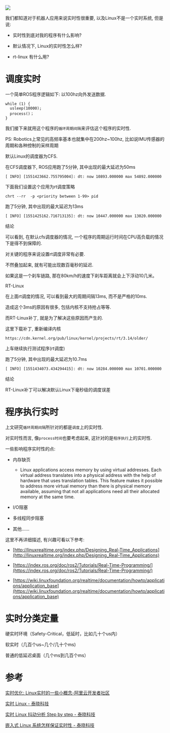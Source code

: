 ![](https://tcs.teambition.net/storage/3129b845fdda7f889979142d921e64d97dc6?Signature=eyJhbGciOiJIUzI1NiIsInR5cCI6IkpXVCJ9.eyJBcHBJRCI6IjU5Mzc3MGZmODM5NjMyMDAyZTAzNThmMSIsIl9hcHBJZCI6IjU5Mzc3MGZmODM5NjMyMDAyZTAzNThmMSIsIl9vcmdhbml6YXRpb25JZCI6IiIsImV4cCI6MTY3MjAyMTE4MiwiaWF0IjoxNjcxNDE2MzgyLCJyZXNvdXJjZSI6Ii9zdG9yYWdlLzMxMjliODQ1ZmRkYTdmODg5OTc5MTQyZDkyMWU2NGQ5N2RjNiJ9.NXefvAR8FIt6S4NfLDMzBJ0uwbj8f-0qf0cre3UONws&download=image.png "")

我们都知道对于机器人应用来说实时性很重要, 以及Linux不是一个实时系统, 但是说:

- 实时性到底对我的程序有什么影响?

- 默认情况下, Linux的实时性怎么样?

- rt-linux 有什么用?

# 调度实时

一个简单ROS程序逻辑如下: 以100hz向外发送数据.

```text
while (1) {
  usleep(10000);
  process()；
}
```

我们接下来就用这个程序的`循环周期间隔`来评估这个程序的实时性.

PS: Robotics上常见的高频率基本也就集中在200hz~100hz, 比如说IMU传感器的周期和各种控制的采样周期

默认Linux的调度器为CFS.

在CFS调度器下, ROS应用跑了5分钟, 其中出现的最大延迟为50ms

```text
[ INFO] [1551423662.755795004]: dt: now 10893.000000 max 54892.000000
```

下面我们设置这个应用为rt调度策略

```text
chrt --rr  -p <priority between 1-99> pid
```

跑了5分钟, 其中出现的最大延迟为13ms

```text
[ INFO] [1551425162.716713135]: dt: now 10447.000000 max 13020.000000
```

结论

可以看到, 在默认cfs调度器的情况, 一个程序的周期运行时间在CPU高负载的情况下是得不到保障的.

对关键的程序来说设置rt调度非常有必要.

不然叠加起来, 就有可能出现数百毫秒的延迟.

如果这是一个刹车链路, 那在80km/h的速度下刹车距离就会上下浮动10几米。

RT-Linux

在上面rt调度的情况, 可以看到最大的周期间隔13ms, 而不是严格的10ms.

造成这个3ms的原因有很多, 包括内核不支持抢占等等.

而RT-Linux补丁, 就是为了解决这些原因而产生的.

这里下载补丁, 重新编译内核

```text
https://cdn.kernel.org/pub/linux/kernel/projects/rt/3.14/older/
```

上车继续执行测试程序(rt调度)

跑了5分钟, 其中出现的最大延迟为10.7ms

```text
[ INFO] [1551434073.434294415]: dt: now 10284.000000 max 10701.000000
```

结论

RT-Linux补丁可以解决默认Linux下毫秒级的调度误差

# 程序执行实时

上文研究`循环周期间隔`所针对的都是`调度`上的实时性.

对实时性而言, 像`process时间`也要考虑起来, 这针对的是`程序执行`上的实时性.

一些影响程序实时性的点:

- 内存缺页

  - Linux applications access memory by using virtual addresses. Each virtual address translates into a physical address with the help of hardware that uses translation tables. This feature makes it possible to address more virtual memory than there is physical memory available, assuming that not all applications need all their allocated memory at the same time.

- I/O阻塞

- 多线程同步阻塞

- 其他......

这里不再详细描述, 有兴趣可看以下参考:

- [http://linuxrealtime.org/index.php/Designing_Real-Time_Applications](http://linuxrealtime.org/index.php/Designing_Real-Time_Applications)

- [https://index.ros.org/doc/ros2/Tutorials/Real-Time-Programming/](https://index.ros.org/doc/ros2/Tutorials/Real-Time-Programming/)

- [https://wiki.linuxfoundation.org/realtime/documentation/howto/applications/application_base](https://wiki.linuxfoundation.org/realtime/documentation/howto/applications/application_base)

# 实时分类定量

硬实时环境（Safety-Critical，低延时，比如几十个us内）

软实时（几百个us~几个/几十个ms)

普通的低延迟桌面（几个ms到几百个ms）

# 参考

[实时优化: Linux实时的一些小概念-阿里云开发者社区](https://developer.aliyun.com/article/696449)

[实时 Linux - 泰晓科技](http://tinylab.org/rtlinux/)

[实时 Linux 抖动分析 Step by step - 泰晓科技](http://tinylab.org/rtlinux-latency-tracing/)

[嵌入式 Linux 系统怎样保证实时性 - 泰晓科技](http://tinylab.org/how-to-make-a-linux-system-real-time/)
